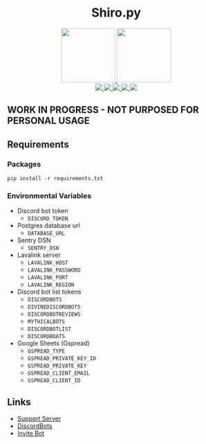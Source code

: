 <div align="center">
  <h1>Shiro.py</h1>
  <a href="https://discordbots.org/bot/593116701281746955">
    <img src="https://cdn.discordapp.com/app-icons/593116701281746955/f3ab56b8d306025937032e5ce07efb4b.png" height="125px">
  </a>
  <a href="https://discordbots.org/bot/593116701281746955">
    <img src="https://discordbots.org/api/widget/593116701281746955.svg" height="125px">
  </a>
  <br>
  <a href="https://discordbots.org/bot/593116701281746955">
    <img src="https://api.codacy.com/project/badge/Grade/13cffdffc33045ee9dea2a6a45535ba3">
  </a>
  <a href="https://discordbots.org/bot/593116701281746955">
    <img src="https://api.travis-ci.org/MrSpinne/Shiro.py.svg?branch=unstable">
  </a>
  <a href="https://discordbots.org/bot/593116701281746955">
    <img src="https://img.shields.io/badge/python-3.7-blue">
  </a>
  <a href="https://discordbots.org/bot/593116701281746955">
    <img src="https://img.shields.io/badge/version-1.3-orange">
  </a>
  <a href="https://discordbots.org/bot/593116701281746955">
    <img src="https://img.shields.io/discord/600761022089003021">
  </a>
</div>

## WORK IN PROGRESS - NOT PURPOSED FOR PERSONAL USAGE

## Requirements
### Packages
    pip install -r requirements.txt
### Environmental Variables 
  * Discord bot token
    * `DISCORD_TOKEN`
  * Postgres database url
    * `DATABASE_URL`
  * Sentry DSN
    * `SENTRY_DSN`
  * Lavalink server
    * `LAVALINK_HOST`
    * `LAVALINK_PASSWORD`
    * `LAVALINK_PORT`
    * `LAVALINK_REGION`
  * Discord bot list tokens
    * `DISCORDBOTS`
    * `DIVINEDISCORDBOTS` 
    * `DISCORDBOTREVIEWS`
    * `MYTHICALBOTS`
    * `DISCORDBOTLIST`
    * `DISCORDBOATS`
  * Google Sheets (Gspread)
    * `GSPREAD_TYPE`
    * `GSPREAD_PRIVATE_KEY_ID`
    * `GSPREAD_PRIVATE_KEY`
    * `GSPREAD_CLIENT_EMAIL`
    * `GSPREAD_CLIENT_ID`

## Links
* [Support Server](https://discord.gg/5z4z8kh)
* [DiscordBots](https://discordbots.org/bot/593116701281746955)
* [Invite Bot](https://discordapp.com/oauth2/authorize?client_id=593116701281746955&permissions=3238976&scope=bot)
